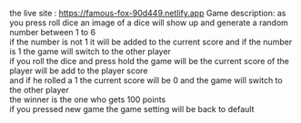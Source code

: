 the live site : https://famous-fox-90d449.netlify.app
Game description:
as you press roll dice an image of a dice will show up and generate a random number between 1 to 6 <br />
if the number is not 1 it will be added to the current score and if the number is 1 the game will switch to the other player <br />
if you roll the dice and press hold the game will be the current score of the player will be add to the player score <br />
and if he rolled a 1 the current score will be 0 and the game will switch to the other player <br />
the winner is the one who gets 100 points <br />
if you pressed new game the game setting will be back to default <br />
